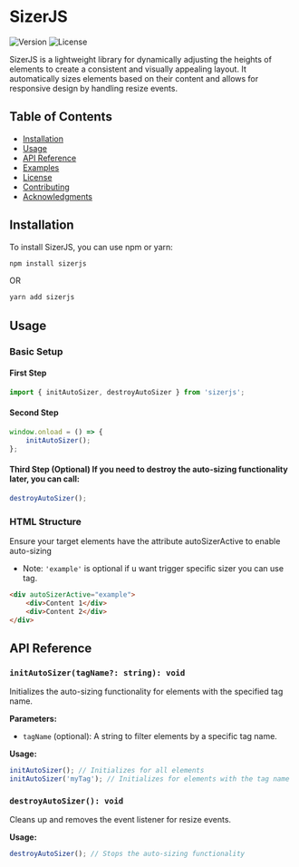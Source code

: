 # SizerJS

![Version](https://img.shields.io/npm/v/sizerjs)
![License](https://img.shields.io/npm/l/sizerjs)

SizerJS is a lightweight library for dynamically adjusting the heights of elements to create a consistent and visually appealing layout. It automatically sizes elements based on their content and allows for responsive design by handling resize events.

## Table of Contents

- [Installation](#installation)
- [Usage](#usage)
- [API Reference](#api-reference)
- [Examples](#examples)
- [License](#license)
- [Contributing](#contributing)
- [Acknowledgments](#acknowledgments)

## Installation

To install SizerJS, you can use npm or yarn:

```bash
npm install sizerjs
```
OR
```bash 
yarn add sizerjs
```

## Usage 

### Basic Setup

#### First Step
```javascript
import { initAutoSizer, destroyAutoSizer } from 'sizerjs';
```
#### Second Step
```javascript
window.onload = () => {
    initAutoSizer();
};
```
#### Third Step (Optional)  If you need to destroy the auto-sizing functionality later, you can call:
```javascript
destroyAutoSizer();
```
### HTML Structure
Ensure your target elements have the attribute autoSizerActive to enable auto-sizing
- Note: `'example'` is optional if u want trigger specific sizer you can use tag.
```html
<div autoSizerActive="example">
    <div>Content 1</div>
    <div>Content 2</div>
</div>
```

## API Reference
### `initAutoSizer(tagName?: string): void`

Initializes the auto-sizing functionality for elements with the specified tag name.

**Parameters:**

- `tagName` (optional): A string to filter elements by a specific tag name.

**Usage:**

```javascript
initAutoSizer(); // Initializes for all elements
initAutoSizer('myTag'); // Initializes for elements with the tag name 'myTag'
```

### `destroyAutoSizer(): void`

Cleans up and removes the event listener for resize events.

**Usage:**

```javascript
destroyAutoSizer(); // Stops the auto-sizing functionality
```
